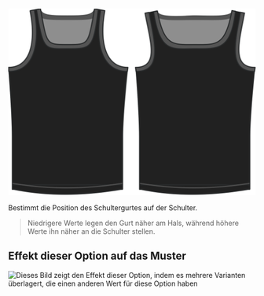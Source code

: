 ![Die Option der Schultergurtplatzierung auf Aaron](./shoulderstrapplacement.svg)

Bestimmt die Position des Schultergurtes auf der Schulter.

> Niedrigere Werte legen den Gurt näher am Hals, während höhere Werte ihn näher an die Schulter stellen.

## Effekt dieser Option auf das Muster

![Dieses Bild zeigt den Effekt dieser Option, indem es mehrere Varianten überlagert, die einen anderen Wert für diese Option haben](aaron\_shoulderstrapplacement\_sample.svg "Effekt dieser Option auf das Muster")
